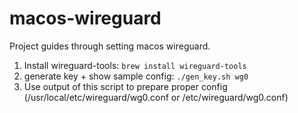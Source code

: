 # macos-wireguard

Project guides through setting macos wireguard.

1. Install wireguard-tools: `brew install wireguard-tools`
1. generate key + show sample config: `./gen_key.sh wg0`
1. Use output of this script to prepare proper config (/usr/local/etc/wireguard/wg0.conf or /etc/wireguard/wg0.conf)

